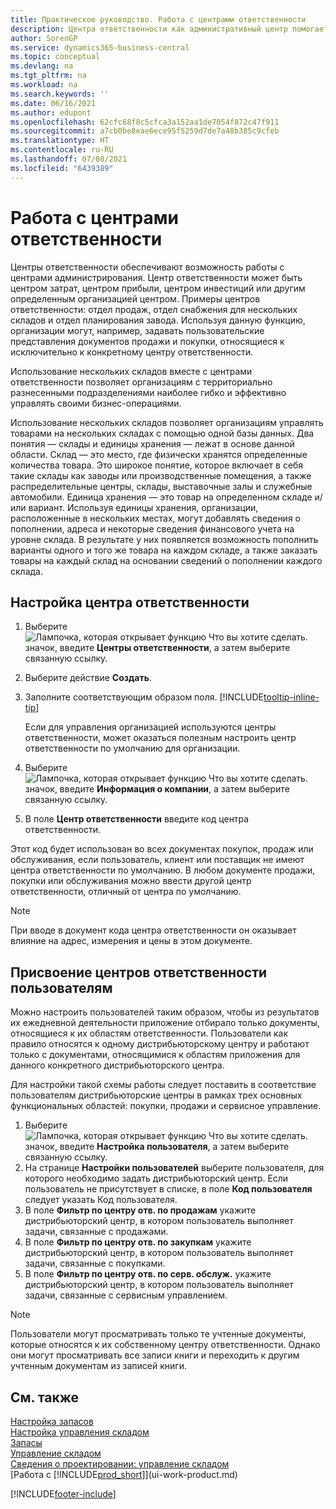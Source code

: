 ```yaml
---
title: Практическое руководство. Работа с центрами ответственности
description: Центра ответственности как административный центр помогает компаниям настраивать пользовательские представления документов продажи и покупки, относящихся к конкретному центру.
author: SorenGP
ms.service: dynamics365-business-central
ms.topic: conceptual
ms.devlang: na
ms.tgt_pltfrm: na
ms.workload: na
ms.search.keywords: ''
ms.date: 06/16/2021
ms.author: edupont
ms.openlocfilehash: 62cfc68f8c5cfca3a152aa1de7054f872c47f911
ms.sourcegitcommit: a7cb0be8eae6ece95f5259d7de7a48b385c9cfeb
ms.translationtype: HT
ms.contentlocale: ru-RU
ms.lasthandoff: 07/08/2021
ms.locfileid: "6439389"
---
```

# <a name="work-with-responsibility-centers"></a>Работа с центрами ответственности

Центры ответственности обеспечивают возможность работы с центрами администрирования. Центр ответственности может быть центром затрат, центром прибыли, центром инвестиций или другим определенным организацией центром. Примеры центров ответственности: отдел продаж, отдел снабжения для нескольких складов и отдел планирования завода. Используя данную функцию, организации могут, например, задавать пользовательские представления документов продажи и покупки, относящиеся к исключительно к конкретному центру ответственности.  

Использование нескольких складов вместе с центрами ответственности позволяет организациям с территориально разнесенными подразделениями наиболее гибко и эффективно управлять своими бизнес-операциями.

Использование нескольких складов позволяет организациям управлять товарами на нескольких складах с помощью одной базы данных. Два понятия — склады и единицы хранения — лежат в основе данной области. Склад — это место, где физически хранятся определенные количества товара. Это широкое понятие, которое включает в себя такие склады как заводы или производственные помещения, а также распределительные центры, склады, выставочные залы и служебные автомобили. Единица хранения — это товар на определенном складе и/или вариант. Используя единицы хранения, организации, расположенные в нескольких местах, могут добавлять сведения о пополнении, адреса и некоторые сведения финансового учета на уровне склада. В результате у них появляется возможность пополнить варианты одного и того же товара на каждом складе, а также заказать товары на каждый склад на основании сведений о пополнении каждого склада.  

## <a name="to-set-up-a-responsibility-center"></a>Настройка центра ответственности

1. Выберите ![Лампочка, которая открывает функцию Что вы хотите сделать.](media/ui-search/search_small.png "Что вы хотите сделать") значок, введите **Центры ответственности**, а затем выберите связанную ссылку.  
2. Выберите действие **Создать**.  
3. Заполните соответствующим образом поля. [!INCLUDE[tooltip-inline-tip](includes/tooltip-inline-tip_md.md)]  

    Если для управления организацией используются центры ответственности, может оказаться полезным настроить центр ответственности по умолчанию для организации.
4. Выберите ![Лампочка, которая открывает функцию Что вы хотите сделать.](media/ui-search/search_small.png "Что вы хотите сделать") значок, введите **Информация о компании**, а затем выберите связанную ссылку.
5. В поле **Центр ответственности** введите код центра ответственности.

Этот код будет использован во всех документах покупок, продаж или обслуживания, если пользователь, клиент или поставщик не имеют центра ответственности по умолчанию. В любом документе продажи, покупки или обслуживания можно ввести другой центр ответственности, отличный от центра по умолчанию.

> [!NOTE]  
> При вводе в документ кода центра ответственности он оказывает влияние на адрес, измерения и цены в этом документе.  

## <a name="to-assign-responsibility-centers-to-users"></a>Присвоение центров ответственности пользователям

Можно настроить пользователей таким образом, чтобы из результатов их ежедневной деятельности приложение отбирало только документы, относящиеся к их областям ответственности. Пользователи как правило относятся к одному дистрибьюторскому центру и работают только с документами, относящимися к областям приложения для данного конкретного дистрибьюторского центра.  

Для настройки такой схемы работы следует поставить в соответствие пользователям дистрибьюторские центры в рамках трех основных функциональных областей: покупки, продажи и сервисное управление.  

1. Выберите ![Лампочка, которая открывает функцию Что вы хотите сделать.](media/ui-search/search_small.png "Что вы хотите сделать") значок, введите **Настройка пользователя**, а затем выберите связанную ссылку.  
2. На странице **Настройки пользователей** выберите пользователя, для которого необходимо задать дистрибьюторский центр. Если пользователь не присутствует в списке, в поле **Код пользователя** следует указать Код пользователя.  
3. В поле **Фильтр по центру отв. по продажам** укажите дистрибьюторский центр, в котором пользователь выполняет задачи, связанные с продажами.  
4. В поле **Фильтр по центру отв. по закупкам** укажите дистрибьюторский центр, в котором пользователь выполняет задачи, связанные с покупками.  
5. В поле **Фильтр по центру отв. по серв. обслуж.** укажите дистрибьюторский центр, в котором пользователь выполняет задачи, связанные с сервисным управлением.  

> [!NOTE]  
> Пользователи могут просматривать только те учтенные документы, которые относятся к их собственному центру ответственности. Однако они могут просматривать все записи книги и переходить к другим учтенным документам из записей книги.

## <a name="see-also"></a>См. также

[Настройка запасов](inventory-setup-inventory.md)  
[Настройка управления складом](warehouse-setup-warehouse.md)  
[Запасы](inventory-manage-inventory.md)  
[Управление складом](warehouse-manage-warehouse.md)  
[Сведения о проектировании: управление складом](design-details-warehouse-management.md)  
[Работа с [!INCLUDE[prod_short](includes/prod_short.md)]](ui-work-product.md)  


[!INCLUDE[footer-include](includes/footer-banner.md)]